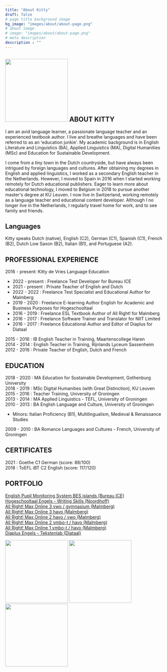 ```yaml
---
title: "About Kitty"
draft: false
# page title background image
bg_image: "images/about/about-page.png"
# about image
# image: "images/about/about-page.png"
# meta description
description : ""
---
```


## <img height=200px src=/images/about/kitty.jpeg> ABOUT KITTY 
I am an avid language learner, a passionate language teacher and an experienced textbook author. I live and breathe languages and have been referred to as an 'education junkie'. My academic background is in English Literature and Linguistics (BA), Applied Linguistics (MA), Digital Humanities (MSc) and Education for Sustainable Development. 

I come from a tiny town in the Dutch countryside, but have always been intrigued by foreign languages and cultures. After obtaining my degrees in English and applied linguistics, I worked as a secondary English teacher in the Netherlands. However, I moved to Spain in 2016 when I started working remotely for Dutch educational publishers. Eager to learn more about educational technology, I moved to Belgium in 2018 to pursue another master's degree at KU Leuven. I now live in Switzerland, working remotely as a language teacher and educational content developer. Although I no longer live in the Netherlands, I regularly travel home for work, and to see family and friends. 

## Languages
Kitty speaks Dutch (native), English (C2), German (C1), Spanish (C1), French (B2), Dutch Low Saxon (B2), Italian (B1), and Portuguese (A2).

## PROFESSIONAL EXPERIENCE

2016 - present: Kitty de Vries Language Education  
* 2022 - present : Freelance Test Developer for Bureau ICE 
* 2021 - present : Private Teacher of English and Dutch
* 2022 - 2022 : Freelance Test Specialist and Educational Author for Malmberg
* 2019 - 2020 : Freelance E-learning Author English for Academic and Business Purposes for Hogeschooltaal  
* 2016 - 2019 : Freelance ESL Textbook Author of All Right! for Malmberg  
* 2016 - 2017 : Freelance Software Trainer and Translator for NIIT Limited 
* 2016 - 2017 : Freelance Educational Author and Editor of Diaplus for Diataal 

2015 - 2016 : IB English Teacher in Training, Maartenscollege Haren  
2014 - 2014 : English Teacher in Training, Rijnlands Lyceum Sassenheim  
2012 - 2016 : Private Teacher of English, Dutch and French  


## EDUCATION
2018 - 2020 : MA Education for Sustainable Development, Gothenburg University  
2018 - 2019 : MSc Digital Humanities (with Great Distinction), KU Leuven  
2015 - 2016 : Teacher Training, University of Groningen  
2013 - 2014 : MA Applied Linguistics - TEFL, University of Groningen  
2010 - 2013 : BA English Language and Culture, University of Groningen 
* Minors: Italian Proficiency (B1), Multilingualism, Medieval & Renaissance Studies

2009 - 2010 : BA Romance Languages and Cultures - French, University of Groningen

## CERTIFICATES
2021 : Goethe C1 German (score: 88/100)  
2018 : ToEFL iBT C2 English (score: 117/120)  

## PORTFOLIO 
[English Pupil Monitoring System BES islands (Bureau ICE)](https://www.bureau-ice.nl/lvs-bes-engels/)  
[Hogeschooltaal Engels - Writing Skills (Noordhoff)](https://www.hogeschooltaal.nl/hogeschooltaal-engels/?lang=en)  
[All Right! Max Online 3 vwo / gymnasium (Malmberg)](https://www.malmberg.nl/voortgezet-onderwijs/methodes/talen/engels/all-right-onderbouw.htm)   
[All Right! Max Online 3 havo (Malmberg)](https://www.malmberg.nl/voortgezet-onderwijs/methodes/talen/engels/all-right-onderbouw.htm)    
[All Right! Max Online 2 havo / vwo (Malmberg)](https://www.malmberg.nl/voortgezet-onderwijs/methodes/talen/engels/all-right-onderbouw.htm)  
[All Right! Max Online 2 vmbo-t / havo (Malmberg)](https://www.malmberg.nl/voortgezet-onderwijs/methodes/talen/engels/all-right-onderbouw.htm)  
[All Right! Max Online 1 vmbo-t / havo (Malmberg)](https://www.malmberg.nl/voortgezet-onderwijs/methodes/talen/engels/all-right-onderbouw.htm)  
[Diaplus Engels - Tekstenlab (Diataal)](https://www.diatoetsen.nl/voortgezet-onderwijs/diaplus/)  


<div>
<img height=200px src=/images/about/tekstenlab.png>
<img height=200px src=/images/about/hogeschooltaal.png>
<img height=200px src=/images/about/allright.png>
</div>